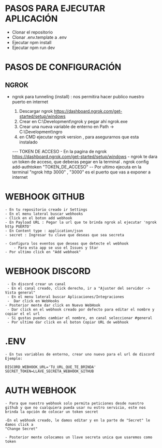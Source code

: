 
# PASOS PARA EJECUTAR APLICACIÓN

- Clonar el repositorio
- Clonar .env.template a .env
- Ejecutar npm install
- Ejecutar npm run dev

# PASOS DE CONFIGURACIÓN 

## NGROK 
- ngrok para tunneling (install) : nos permitira hacer publico nuestro puerto en internet
    1. Descargar ngrok https://dashboard.ngrok.com/get-started/setup/windows
    2. Crear en C:\Development\ngrok y pegar ahí ngrok.exe
    3. Crear una nueva variable de enterno en Path -> C:\Development\ngro
    4. en CMD ejecutar ngrok version , para asegurarnos que esta instalado

    --- TOKEN DE ACCESO 
      - En la pagina de ngrok https://dashboard.ngrok.com/get-started/setup/windows
      - ngrok te dara un token de acceso, que deberas pegar en la terminal 
         . ngrok config add-authtoken "TOKEN_DE_ACCESO"
    -- Por ultimo ejecuta en la terminal "ngrok http 3000"  ,  "3000" es el puerto que vas a exponer a internet

# WEBHOOK GITHUB 

    - En tu repositorio creado ir Settings
    - En el menu lateral buscar webhooks
    - Click en el boton add webhook
    - En Payload URL : Pegar la url que te brinda ngrok al ejecutar 'ngrok http PUERTO'
    - En Content type : application/json
    - secret : Ingresar tu clave que deseas que sea secreta

    - Configura los eventos que deseas que detecte el webhook
        - Para esta app se uso el Issues y Star
    - Por ultimo click en "Add webhook"

# WEBHOOK DISCORD 

     - En discord crear un canal
     - En el canal creado, click derecho, ir a "Ajuster del servidor -> Vista general"
     - En el menu lateral buscar Aplicaciones/Integraciones
     -  Dar click en WebHooks
    - Posterior mente dar click en Nuevo WebHook
     - Dar click en el webhook creado por defecto para editar el nombre y copiar el el url
     - Si gustas puedes cambiar el nombre, en canal seleccionar #general
     - Por ultimo dar click en el boton Copiar URL de webhook

# .ENV
    - En tus variables de enterno, crear uno nuevo para el url de discord
    Ejemplo:
    
    DISCORD_WEBHOOK_URL='TU_URL_QUE_TE_BRINDA'
    SECRET_TOKEN=LLAVE_SECRETA_WEBHOOK_GITHUB

 # AUTH WEBHOOK

    - Para que nuestro webhook solo permita peticiones desde nuestro github y que no cualquiera pueda usar nu estro servicio, este nos brinda la opción de colocar un token secret

    -En el webhook creado, le damos editar y en la parte de "Secret" le damos click a 
    "Change Secret"
    
    - Posterior mente colocamos un llave secreta unica que usaremos como token